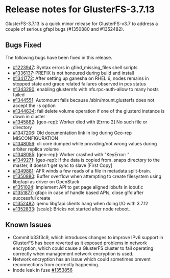 # Release notes for GlusterFS-3.7.13

GlusterFS-3.7.13 is a quick minor release for GlusterFS-v3.7 to address a couple of serious gfapi bugs (#1350880 and #1352482).

## Bugs Fixed

The following bugs have been fixed in this release.

- [#1223947](https://bugzilla.redhat.com/1223947): Syntax errors in gfind_missing_files shell scripts
- [#1336137](https://bugzilla.redhat.com/1336137): PREFIX is not honoured during build and install
- [#1341772](https://bugzilla.redhat.com/1341772): After setting up ganesha on RHEL 6, nodes remains in stopped state and  grace related failures observed in pcs status
- [#1343290](https://bugzilla.redhat.com/1343290): enabling glusternfs with nfs.rpc-auth-allow to many hosts failed
- [#1344551](https://bugzilla.redhat.com/1344551): Automount fails because /sbin/mount.glusterfs does not accept the -s option
- [#1344634](https://bugzilla.redhat.com/1344634): fail delete volume operation if one of the glusterd instance is down in cluster
- [#1345882](https://bugzilla.redhat.com/1345882): [geo-rep]: Worker died with [Errno 2] No such file or directory
- [#1347206](https://bugzilla.redhat.com/1347206): Old documentation link in log during Geo-rep MISCONFIGURATION
- [#1348056](https://bugzilla.redhat.com/1348056): cli  core dumped while providing/not wrong values during arbiter replica volume
- [#1348085](https://bugzilla.redhat.com/1348085): [geo-rep]: Worker crashed with "KeyError: "
- [#1349271](https://bugzilla.redhat.com/1349271): [geo-rep]: If the data is copied from .snaps directory to the master, it doesn't get sync to slave [First Copy]
- [#1349881](https://bugzilla.redhat.com/1349881): AFR winds a few reads of a file in metadata split-brain.
- [#1350880](https://bugzilla.redhat.com/1350880): Buffer overflow when attempting to create filesystem using libgfapi as driver on OpenStack
- [#1351024](https://bugzilla.redhat.com/1351024): Implement API to get page aligned iobufs in iobuf.c
- [#1351877](https://bugzilla.redhat.com/1351877): gfapi: in case of handle based APIs, close glfd after successful create
- [#1352482](https://bugzilla.redhat.com/1352482): qemu libgfapi clients hang when doing I/O with 3.7.12
- [#1352833](https://bugzilla.redhat.com/1352833): [scale]: Bricks not started after node reboot.

## Known Issues

- Commit b33f3c9, which introduces changes to improve IPv6 support in GlusterFS has been reverted as it exposed problems in network encryption, which could cause a GlusterFS cluster to fail operating correctly when management network encryption is used.
- Network encryption has an issue which could sometimes prevent reconnections from correctly happening.
- Inode leak in fuse [#1353856](https://bugzilla.redhat.com/1353856)
